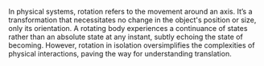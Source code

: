

In physical systems, rotation refers to the movement around an axis. It’s a transformation that necessitates no change in the object's position or size, only its orientation. A rotating body experiences a continuance of states rather than an absolute state at any instant, subtly echoing the state of becoming. However, rotation in isolation oversimplifies the complexities of physical interactions, paving the way for understanding translation.

